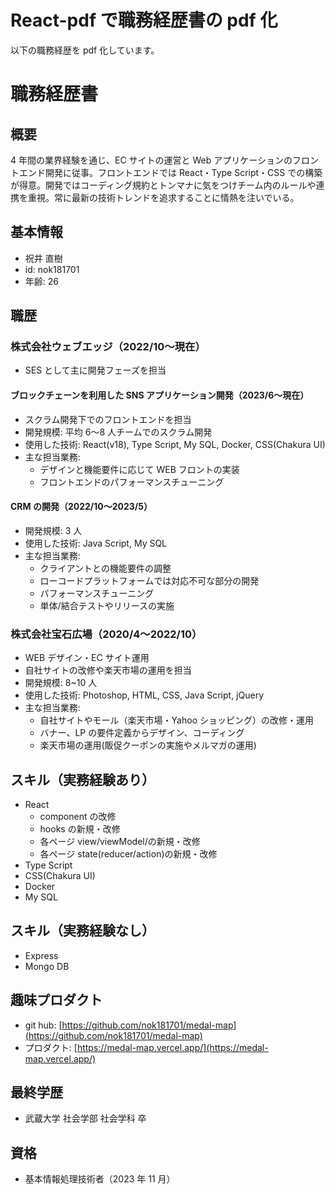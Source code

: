 # React-pdf で職務経歴書の pdf 化

以下の職務経歴を pdf 化しています。

# 職務経歴書

## 概要

4 年間の業界経験を通じ、EC サイトの運営と Web アプリケーションのフロントエンド開発に従事。フロントエンドでは React・Type Script・CSS での構築が得意。開発ではコーディング規約とトンマナに気をつけチーム内のルールや連携を重視。常に最新の技術トレンドを追求することに情熱を注いでいる。

## 基本情報

- 祝井 直樹
- id: nok181701
- 年齢: 26

## 職歴

### 株式会社ウェブエッジ（2022/10〜現在）

- SES として主に開発フェーズを担当

#### ブロックチェーンを利用した SNS アプリケーション開発（2023/6〜現在）

- スクラム開発下でのフロントエンドを担当
- 開発規模: 平均 6〜8 人チームでのスクラム開発
- 使用した技術: React(v18), Type Script, My SQL, Docker, CSS(Chakura UI)
- 主な担当業務:
  - デザインと機能要件に応じて WEB フロントの実装
  - フロントエンドのパフォーマンスチューニング

#### CRM の開発（2022/10〜2023/5）

- 開発規模: 3 人
- 使用した技術: Java Script, My SQL
- 主な担当業務:
  - クライアントとの機能要件の調整
  - ローコードプラットフォームでは対応不可な部分の開発
  - パフォーマンスチューニング
  - 単体/結合テストやリリースの実施

### 株式会社宝石広場（2020/4〜2022/10）

- WEB デザイン・EC サイト運用
- 自社サイトの改修や楽天市場の運用を担当
- 開発規模: 8~10 人
- 使用した技術: Photoshop, HTML, CSS, Java Script, jQuery
- 主な担当業務:
  - 自社サイトやモール（楽天市場・Yahoo ショッピング）の改修・運用
  - バナー、LP の要件定義からデザイン、コーディング
  - 楽天市場の運用(販促クーポンの実施やメルマガの運用)

## スキル（実務経験あり）

- React
  - component の改修
  - hooks の新規・改修
  - 各ページ view/viewModel/の新規・改修
  - 各ページ state(reducer/action)の新規・改修
- Type Script
- CSS(Chakura UI)
- Docker
- My SQL

## スキル（実務経験なし）

- Express
- Mongo DB

## 趣味プロダクト

- git hub: [https://github.com/nok181701/medal-map](https://github.com/nok181701/medal-map)
- プロダクト: [https://medal-map.vercel.app/](https://medal-map.vercel.app/)

## 最終学歴

- 武蔵大学 社会学部 社会学科 卒

## 資格

- 基本情報処理技術者（2023 年 11 月）
